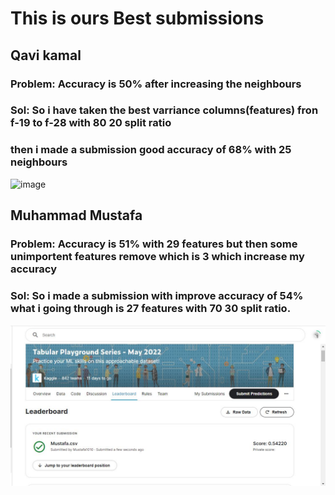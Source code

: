# This is ours Best submissions 

## Qavi kamal
### Problem: Accuracy is 50% after increasing the neighbours 
### Sol: So i have taken the best varriance columns(features) fron f-19 to f-28 with 80 20 split ratio 
### then i made a submission good accuracy of 68% with 25 neighbours
![image](https://user-images.githubusercontent.com/99618952/169413289-039ea845-a664-46e0-89d6-8d75adfa4aee.png)
## Muhammad Mustafa 
### Problem: Accuracy is 51% with 29 features but then some unimportent features remove which is 3 which increase my accuracy
### Sol: So i made a submission with improve accuracy of 54% what i going through is 27 features with 70 30 split ratio.
![image](https://github.com/qavikamal2323/Ai266-spring22/blob/0d6343b298fb69de93773990d4faf514372bc38c/Project/Mustafa-lidstone.JPG)

